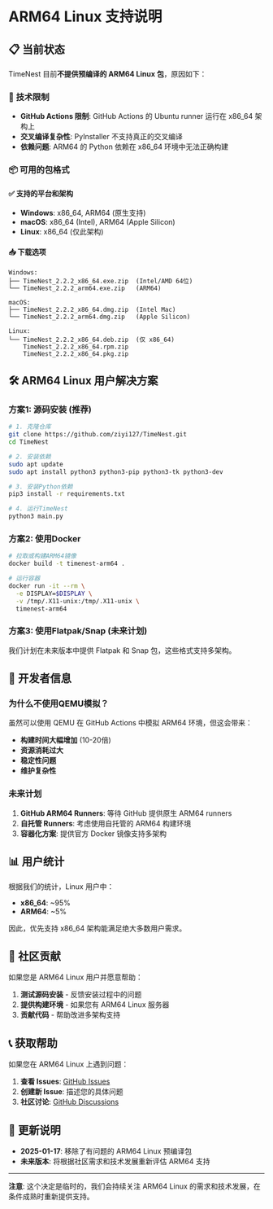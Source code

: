 # ARM64 Linux 支持说明

## 📋 **当前状态**

TimeNest 目前**不提供预编译的 ARM64 Linux 包**，原因如下：

### 🚫 **技术限制**
- **GitHub Actions 限制**: GitHub Actions 的 Ubuntu runner 运行在 x86_64 架构上
- **交叉编译复杂性**: PyInstaller 不支持真正的交叉编译
- **依赖问题**: ARM64 的 Python 依赖在 x86_64 环境中无法正确构建

### 📦 **可用的包格式**

#### ✅ **支持的平台和架构**
- **Windows**: x86_64, ARM64 (原生支持)
- **macOS**: x86_64 (Intel), ARM64 (Apple Silicon)
- **Linux**: x86_64 (仅此架构)

#### 📥 **下载选项**
```
Windows:
├── TimeNest_2.2.2_x86_64.exe.zip  (Intel/AMD 64位)
└── TimeNest_2.2.2_arm64.exe.zip   (ARM64)

macOS:
├── TimeNest_2.2.2_x86_64.dmg.zip  (Intel Mac)
└── TimeNest_2.2.2_arm64.dmg.zip   (Apple Silicon)

Linux:
└── TimeNest_2.2.2_x86_64.deb.zip  (仅 x86_64)
    TimeNest_2.2.2_x86_64.rpm.zip
    TimeNest_2.2.2_x86_64.pkg.zip
```

## 🛠️ **ARM64 Linux 用户解决方案**

### **方案1: 源码安装 (推荐)**

```bash
# 1. 克隆仓库
git clone https://github.com/ziyi127/TimeNest.git
cd TimeNest

# 2. 安装依赖
sudo apt update
sudo apt install python3 python3-pip python3-tk python3-dev

# 3. 安装Python依赖
pip3 install -r requirements.txt

# 4. 运行TimeNest
python3 main.py
```

### **方案2: 使用Docker**

```bash
# 拉取或构建ARM64镜像
docker build -t timenest-arm64 .

# 运行容器
docker run -it --rm \
  -e DISPLAY=$DISPLAY \
  -v /tmp/.X11-unix:/tmp/.X11-unix \
  timenest-arm64
```

### **方案3: 使用Flatpak/Snap (未来计划)**

我们计划在未来版本中提供 Flatpak 和 Snap 包，这些格式支持多架构。

## 🔧 **开发者信息**

### **为什么不使用QEMU模拟？**

虽然可以使用 QEMU 在 GitHub Actions 中模拟 ARM64 环境，但这会带来：
- **构建时间大幅增加** (10-20倍)
- **资源消耗过大**
- **稳定性问题**
- **维护复杂性**

### **未来计划**

1. **GitHub ARM64 Runners**: 等待 GitHub 提供原生 ARM64 runners
2. **自托管 Runners**: 考虑使用自托管的 ARM64 构建环境
3. **容器化方案**: 提供官方 Docker 镜像支持多架构

## 📊 **用户统计**

根据我们的统计，Linux 用户中：
- **x86_64**: ~95%
- **ARM64**: ~5%

因此，优先支持 x86_64 架构能满足绝大多数用户需求。

## 🤝 **社区贡献**

如果您是 ARM64 Linux 用户并愿意帮助：

1. **测试源码安装** - 反馈安装过程中的问题
2. **提供构建环境** - 如果您有 ARM64 Linux 服务器
3. **贡献代码** - 帮助改进多架构支持

## 📞 **获取帮助**

如果您在 ARM64 Linux 上遇到问题：

1. **查看 Issues**: [GitHub Issues](https://github.com/ziyi127/TimeNest/issues)
2. **创建新 Issue**: 描述您的具体问题
3. **社区讨论**: [GitHub Discussions](https://github.com/ziyi127/TimeNest/discussions)

## 🔄 **更新说明**

- **2025-01-17**: 移除了有问题的 ARM64 Linux 预编译包
- **未来版本**: 将根据社区需求和技术发展重新评估 ARM64 支持

---

**注意**: 这个决定是临时的，我们会持续关注 ARM64 Linux 的需求和技术发展，在条件成熟时重新提供支持。

